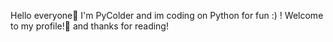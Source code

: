 Hello everyone👋
I'm PyColder and im coding on Python for fun :) !
Welcome to my profile!🤗 and
thanks for reading!
